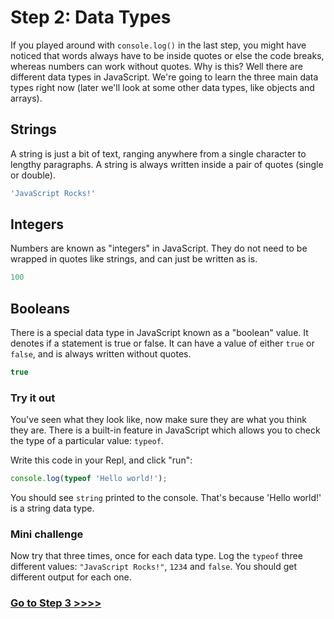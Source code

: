 # Step 2: Data Types

If you played around with `console.log()` in the last step, you might have noticed that words always have to be inside quotes or else the code breaks, whereas numbers can work without quotes. Why is this? Well there are different data types in JavaScript. We're going to learn the three main data types right now (later we'll look at some other data types, like objects and arrays).

## Strings

A string is just a bit of text, ranging anywhere from a single character to lengthy paragraphs. A string is always written inside a pair of quotes (single or double).

```js
'JavaScript Rocks!'
```

## Integers

Numbers are known as "integers" in JavaScript. They do not need to be wrapped in quotes like strings, and can just be written as is.

```js
100
```

## Booleans

There is a special data type in JavaScript known as a "boolean" value. It denotes if a statement is true or false. It can have a value of either `true` or `false`, and is always written without quotes.

```js
true
```

### Try it out

You've seen what they look like, now make sure they are what you think they are. There is a built-in feature in JavaScript which allows you to check the type of a particular value: `typeof`.

Write this code in your Repl, and click "run":

```js
console.log(typeof 'Hello world!');
```

You should see `string` printed to the console. That's because 'Hello world!' is a string data type.

### Mini challenge

Now try that three times, once for each data type. Log the `typeof` three different values: `"JavaScript Rocks!"`, `1234` and `false`. You should get different output for each one.

### [Go to Step 3 >>>>](/03-comments.md)
